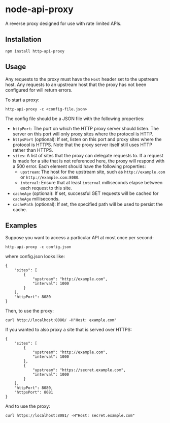 # node-api-proxy

A reverse proxy designed for use with rate limited APIs.

## Installation

    npm install http-api-proxy
    
## Usage

Any requests to the proxy must have the `Host` header set to the upstream host.
Any requests to an upstream host that the proxy has not been configured for will return errors.

To start a proxy:

    http-api-proxy -c <config-file.json>

The config file should be a JSON file with the following properties:

* `httpPort`: The port on which the HTTP proxy server should listen.
  The server on this port will only proxy sites where the protocol is HTTP.
* `httpsPort` (optional): If set, listen on this port and proxy sites where the protocol is HTTPS.
  Note that the proxy server itself still uses HTTP rather than HTTPS.
* `sites`: A list of sites that the proxy can delegate requests to.
  If a request is made for a site that is not referenced here,
  the proxy will respond with a 500 error.
  Each element should have the following properties:
  * `upstream`: The host for the upstream site, such as `http://example.com` or `http://example.com:8080`.
  * `interval`: Ensure that at least `interval` milliseconds elapse between each request to this site.
* `cacheAge` (optional): If set, successful GET requests will be cached for `cacheAge` milliseconds.
* `cachePath` (optional): If set, the specified path will be used to persist the cache.

## Examples

Suppose you want to access a particular API at most once per second:

    http-api-proxy -c config.json

where config.json looks like:

    {
        "sites": [
            {
                "upstream": "http://example.com",
                "interval": 1000
            }
        ],
        "httpPort": 8080
    }
    
Then, to use the proxy:

    curl http://localhost:8080/ -H"Host: example.com"

If you wanted to also proxy a site that is served over HTTPS:

    {
        "sites": [
            {
                "upstream": "http://example.com",
                "interval": 1000
            },
            {
                "upstream": "https://secret.example.com",
                "interval": 1000
            }
        ],
        "httpPort": 8080,
        "httpsPort": 8081
    }

And to use the proxy:

    curl https://localhost:8081/ -H"Host: secret.example.com"
